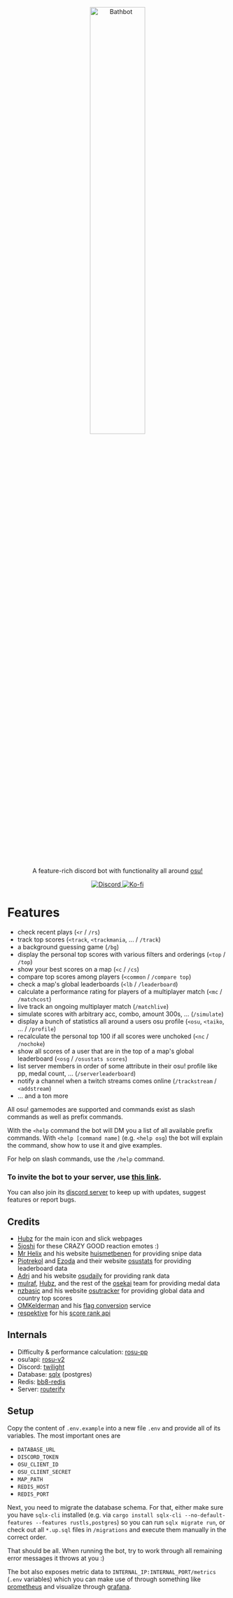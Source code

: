 <p align="center">
    <img src="https://raw.githubusercontent.com/MaxOhn/Bathbot/main/media/bb-text-coloured-hori.svg" alt="Bathbot" width=50% height=50%>
</p>
<p align="center">
    A feature-rich discord bot with functionality all around <a href="https://osu.ppy.sh">osu!</a>
</p>
<p align="center">
    <a href="https://discord.gg/n9fFstG">
        <img src="https://img.shields.io/discord/741040473476694159?color=%237289DA&label=Bathbots%20workshop&logo=discord&style=for-the-badge" alt="Discord">
    </a>
    <a href="https://ko-fi.com/T6T0BTB5T">
        <img src="https://ko-fi.com/img/githubbutton_sm.svg" alt="Ko-fi">
    </a>
</p>

# Features

- check recent plays (`<r` / `/rs`)
- track top scores (`<track`, `<trackmania`, ... / `/track`)
- a background guessing game (`/bg`)
- display the personal top scores with various filters and orderings (`<top` / `/top`)
- show your best scores on a map (`<c` / `/cs`)
- compare top scores among players (`<common` / `/compare top`)
- check a map's global leaderboards (`<lb` / `/leaderboard`)
- calculate a performance rating for players of a multiplayer match (`<mc` / `/matchcost`)
- live track an ongoing multiplayer match (`/matchlive`)
- simulate scores with arbitrary acc, combo, amount 300s, ... (`/simulate`)
- display a bunch of statistics all around a users osu profile (`<osu`, `<taiko`, ... / `/profile`)
- recalculate the personal top 100 if all scores were unchoked (`<nc` / `/nochoke`)
- show all scores of a user that are in the top of a map's global leaderboard (`<osg` / `/osustats scores`)
- list server members in order of some attribute in their osu! profile like pp, medal count, ... (`/serverleaderboard`)
- notify a channel when a twitch streams comes online (`/trackstream` / `<addstream`)
- ... and a ton more

All osu! gamemodes are supported and commands exist as slash commands as well as prefix commands.

With the `<help` command the bot will DM you a list of all available prefix commands. With `<help [command name]` (e.g. `<help osg`) the bot will explain the command, show how to use it and give examples.

For help on slash commands, use the `/help` command.

### To invite the bot to your server, use [this link](https://discord.com/api/oauth2/authorize?client_id=297073686916366336&permissions=36776045632&scope=bot%20applications.commands).
You can also join its [discord server](https://discord.gg/n9fFstG) to keep up with updates, suggest features or report bugs.

## Credits
- [Hubz](https://osu.ppy.sh/users/10379965) for the main icon and slick webpages
- [5joshi](https://osu.ppy.sh/users/4279650) for these CRAZY GOOD reaction emotes :)
- [Mr Helix](https://osu.ppy.sh/users/2330619) and his website [huismetbenen](https://snipe.huismetbenen.nl/) for providing snipe data
- [Piotrekol](https://osu.ppy.sh/users/304520) and [Ezoda](https://osu.ppy.sh/users/1231180) and their website [osustats](https://osustats.ppy.sh/) for providing leaderboard data
- [Adri](https://osu.ppy.sh/users/4579132) and his website [osudaily](https://osudaily.net/) for providing rank data
- [mulraf](https://osu.ppy.sh/users/1309242), [Hubz](https://osu.ppy.sh/users/10379965), and the rest of the [osekai](https://osekai.net/) team for providing medal data
- [nzbasic](https://osu.ppy.sh/users/9008211) and his website [osutracker](https://osutracker.com/) for providing global data and country top scores
- [OMKelderman](https://osu.ppy.sh/users/2756335) and his [flag conversion](https://osuflags.omkserver.nl/) service
- [respektive](https://osu.ppy.sh/users/1023489) for his [score rank api](https://github.com/respektive/osu-profile#score-rank-api)

## Internals

- Difficulty & performance calculation: [rosu-pp](https://github.com/MaxOhn/rosu-pp)
- osu!api: [rosu-v2](https://github.com/MaxOhn/rosu-v2)
- Discord: [twilight](https://github.com/twilight-rs/twilight)
- Database: [sqlx](https://github.com/launchbadge/sqlx) (postgres)
- Redis: [bb8-redis](https://github.com/djc/bb8)
- Server: [routerify](https://github.com/routerify/routerify)

## Setup

Copy the content of `.env.example` into a new file `.env` and provide all of its variables. The most important ones are
- `DATABASE_URL`
- `DISCORD_TOKEN`
- `OSU_CLIENT_ID`
- `OSU_CLIENT_SECRET`
- `MAP_PATH`
- `REDIS_HOST`
- `REDIS_PORT`

Next, you need to migrate the database schema. For that, either make sure you have `sqlx-cli` installed (e.g. via `cargo install sqlx-cli --no-default-features --features rustls,postgres`) so you can run `sqlx migrate run`, or check out all `*.up.sql` files in `/migrations` and execute them manually in the correct order.

That should be all. When running the bot, try to work through all remaining error messages it throws at you :)

The bot also exposes metric data to `INTERNAL_IP:INTERNAL_PORT/metrics` (`.env` variables) which you can make use of through something like [prometheus](https://prometheus.io/) and visualize through [grafana](https://grafana.com/).